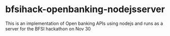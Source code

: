 # bfsihack-openbanking-nodejsserver

This is an implementation of Open banking APIs using nodejs and runs as a server for the BFSI hackathon on Nov 30